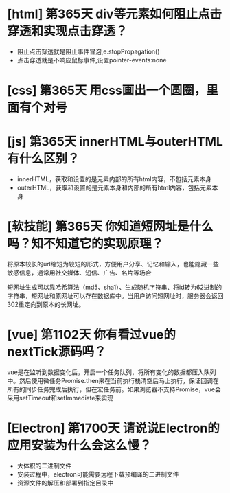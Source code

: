 # [html] 第365天 div等元素如何阻止点击穿透和实现点击穿透？

- 阻止点击穿透就是阻止事件冒泡,e.stopPropagation()
- 点击穿透就是不响应鼠标事件,设置pointer-events:none

# [css] 第365天 用css画出一个圆圈，里面有个对号

# [js] 第365天 innerHTML与outerHTML有什么区别？

- innerHTML，获取和设置的是元素内部的所有html内容，不包括元素本身
- outerHTML，获取和设置的是元素本身和内部的所有html内容，包括元素本身

# [软技能] 第365天 你知道短网址是什么吗？知不知道它的实现原理？

将原本较长的url缩短为较短的形式，方便用户分享、记忆和输入，也能隐藏一些敏感信息，通常用社交媒体、短信、广告、名片等场合

短网址生成可以靠哈希算法（md5、sha1）、生成随机字符串、将id转为62进制的字符串，短网址和原网址可以存在数据库中。当用户访问短网址时，服务器会返回302重定向到原本的长网址。

# [vue] 第1102天 你有看过vue的nextTick源码吗？

vue是在监听到数据变化后，开启一个任务队列，将所有变化的数据都压入队列中。然后使用微任务Promise.then来在当前执行栈清空后马上执行，保证回调在所有的同步任务完成后执行，但在宏任务前。如果浏览器不支持Promise，vue会采用setTimeout和setImmediate来实现

# [Electron] 第1700天 请说说Electron的应用安装为什么会这么慢？

- 大体积的二进制文件
- 安装过程中，electron可能需要远程下载预编译的二进制文件
- 资源文件的解压和部署到指定目录中
